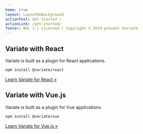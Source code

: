 ```yaml
---
home: true
layout: LayoutNoBackground
actionText: Get Started →
actionLink: /get-started/
footer: BSL 1.1 Licensed | Copyright © 2019-present Variate
---
```


<div class="features">
<div class="feature">
  
## Variate with React

Variate is built as a plugin for React applications.  

```bash
npm install @variate/react
```

[Learn Variate for React &raquo;](/react/)

</div>
<div class="feature">

## Variate with Vue.js

Variate is built as a plugin for Vue applications.
   
```bash
npm install @variate/vue
```

[Learn Variate for Vue.js &raquo;](/vue/)

</div>
</div>
